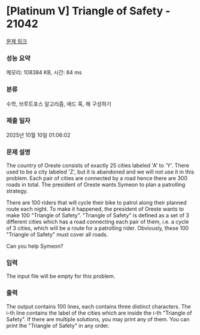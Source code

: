 # [Platinum V] Triangle of Safety - 21042 

[문제 링크](https://www.acmicpc.net/problem/21042) 

### 성능 요약

메모리: 108384 KB, 시간: 84 ms

### 분류

수학, 브루트포스 알고리즘, 애드 혹, 해 구성하기

### 제출 일자

2025년 10월 10일 01:06:02

### 문제 설명

<p>The country of Oreste consists of exactly 25 cities labeled 'A' to 'Y'. There used to be a city labeled 'Z', but it is abandoned and we will not use it in this problem. Each pair of cities are connected by a road hence there are 300 roads in total. The president of Oreste wants Symeon to plan a patrolling strategy.</p>

<p>There are 100 riders that will cycle their bike to patrol along their planned route each night. To make it happened, the president of Oreste wants to make 100 "Triangle of Safety". "Triangle of Safety" is defined as a set of 3 different cities which has a road connecting each pair of them, i.e. a cycle of 3 cities, which will be a route for a patrolling rider. Obviously, these 100 "Triangle of Safety" must cover all roads.</p>

<p>Can you help Symeon?</p>

### 입력 

 <p>The input file will be empty for this problem.</p>

### 출력 

 <p>The output contains 100 lines, each contains three distinct characters. The i-th line contains the label of the cities which are inside the i-th "Triangle of Safety". If there are multiple solutions, you may print any of them. You can print the "Triangle of Safety" in any order.</p>

